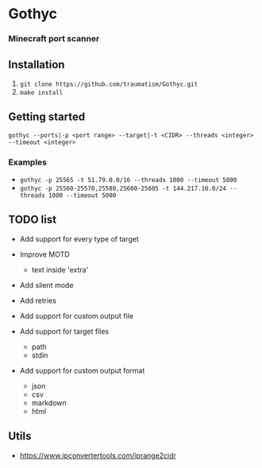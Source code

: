 # Gothyc

### Minecraft port scanner

## Installation

1. `git clone https://github.com/traumatism/Gothyc.git`
2. `make install`

## Getting started

```gothyc --ports|-p <port range> --target|-t <CIDR> --threads <integer> --timeout <integer>```

### Examples

* `gothyc -p 25565 -t 51.79.0.0/16 --threads 1000 --timeout 5000`
* `gothyc -p 25560-25570,25580,25600-25605 -t 144.217.10.0/24 --threads 1000 --timeout 5000`

## TODO list

* Add support for every type of target

* Improve MOTD
    * text inside 'extra'

* Add silent mode

* Add retries

* Add support for custom output file

* Add support for target files
    * path
    * stdin

* Add support for custom output format
    * json
    * csv
    * markdown
    * html


## Utils

* https://www.ipconvertertools.com/iprange2cidr
